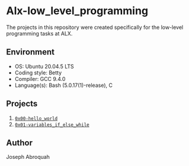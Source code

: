 # Alx-low_level_programming

The projects in this repository were created specifically for the low-level programming tasks at ALX.

## Environment

- OS: Ubuntu 20.04.5 LTS
- Coding style: Betty
- Compiler: GCC 9.4.0
- Language(s): Bash (5.0.17(1)-release), C

## Projects

1. [`0x00-hello_world`](https://github.com/jabroquah/alx-low_level_programming/tree/master/0x00-hello_world)
2. [`0x01-variables_if_else_while`](https://github.com/jabroquah/alx-low_level_programming/tree/master/0x01-variables_if_else_while)

## Author

Joseph Abroquah
